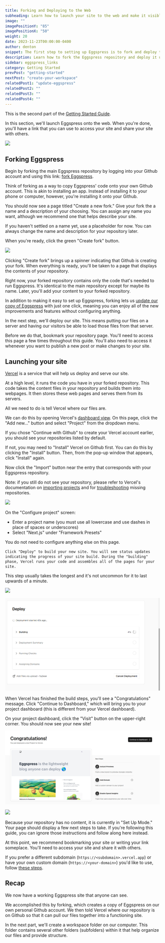 ```yaml
---
title: Forking and Deploying to the Web
subheading: Learn how to launch your site to the web and make it visible to the world
image: ""
imagePositionY: "85"
imagePositionX: "50"
weight: 20
date: 2023-11-23T00:00:00-0400
author: denton
snippet: The first step to setting up Eggspress is to fork and deploy the main Eggspress repository. We'll show you how to do this using your web Browser. To complete these step, you'll need accounts on Github and Vercel.
description: Learn how to fork the Eggspress repository and deploy it using Github and Vercel.
sidebar: eggspress_links
category: Getting Started
prevPost: "getting-started"
nextPost: "create-your-workspace"
relatedPost1: "update-eggspress"
relatedPost2: ""
relatedPost3: ""
relatedPost4: ""
---
```


This is the second part of the [Getting Started Guide](/blog/getting-started). 

In this section, we'll launch Eggspress onto the web. When you're done, you'll have a link that you can use to access your site and share your site with others.

![](fork%201.jpeg)

## Forking Eggspress
Begin by forking the main Eggspress repository by logging into your Github account and using this link: [fork Eggspress](https://github.com/dentonzh/Eggspress/fork).

Think of forking as a way to copy Eggspress' code onto your own Github account. This is akin to installing an app. Instead of installing it to your phone or computer, however, you're installing it onto your Github.

You should now see a page titled "Create a new fork." Give your fork the a name and a description of your choosing. You can assign any name you want, although we recommend one that helps describe your site.

If you haven't settled on a name yet, use a placeholder for now. You can always change the name and description for your repository later.

When you're ready, click the green "Create fork" button.

![](Pasted%20image%2020231125172256.png)

Clicking "Create fork" brings up a spinner indicating that Github is creating your fork. When everything is ready, you'll be taken to a page that displays the contents of your repository.

Right now, your forked repository contains only the code that's needed to run Eggspress. It's identical to the main repository except for maybe its name. Later, you'll add your content to your forked repository.

In addition to making it easy to set up Eggspress, forking lets us [update our copy of Eggspress](/blog/update-eggspress) with just one click, meaning you can enjoy all of the new improvements and features without configuring anything.

In the next step, we'll deploy our site. This means putting our files on a server and having our visitors be able to load those files from that server.

Before we do that, bookmark your repository page. You'll need to access this page a few times throughout this guide. You'll also need to access it whenever you want to publish a new post or make changes to your site.

## Launching your site
[Vercel](https://vercel.com/) is a service that will help us deploy and serve our site.

At a high level, it runs the code you have in your forked repository. This code takes the content files in your repository and builds them into webpages. It then stores these web pages and serves them from its servers.

All we need to do is tell Vercel where our files are.

We can do this by opening Vercel's [dashboard view](https://vercel.com/dashboard). On this page, click the "Add new..." button and select "Project" from the dropdown menu.

If you chose "Continue with Github" to create your Vercel account earlier, you should see your repositories listed by default.

If not, you may need to "Install" Vercel on Github first. You can do this by clicking the "Install" button. Then, from the pop-up window that appears, click "Install" again.

Now click the "Import" button near the entry that corresponds with your Eggspress repository.

Note: if you still do not see your repository, please refer to Vercel's documentation on [importing projects](https://vercel.com/docs/getting-started-with-vercel/import) and for [troubleshooting](https://vercel.com/guides/unable-to-find-github-repository) missing repositories.

![](Pasted%20image%2020231125172817.png)

On the "Configure project" screen:
- Enter a project name (you must use all lowercase and use dashes in place of spaces or underscores)
- Select "Next.js" under "Framework Presets"

You do not need to configure anything else on this page.

	Click "Deploy" to build your new site. You will see status updates indicating the progress of your site build. During the "building" phase, Vercel runs your code and assembles all of the pages for your site. 

This step usually takes the longest and it's not uncommon for it to last upwards of a minute.

![](Pasted%20image%2020231125172514.png)

![](my_posts/getting_started/images/Pasted%20image%2020231204204005.png)

When Vercel has finished the build steps, you'll see a "Congratulations" message. Click "Continue to Dashboard," which will bring you to your project dashboard (this is different from your Vercel dashboard).

On your project dashboard, click the "Visit" button on the upper-right corner. You should now see your new site!

![](my_posts/getting_started/images/Pasted%20image%2020231204204101.png)

![](Pasted%20image%2020231126192841.png)

Because your repository has no content, it is currently in "Set Up Mode." Your page should display a few next steps to take. If you're following this guide, you can ignore those instructions and follow along here instead.

At this point, we recommend bookmarking your site or writing your link someplace. You'll need to access your site and share it with others.

If you prefer a different subdomain (`https://<subdomain>.vercel.app`) or have your own custom domain (`https://<your-domain>`) you'd like to use, follow [these steps](https://vercel.com/guides/how-do-i-add-a-custom-domain-to-my-vercel-project).

## Recap
We now have a working Eggspress site that anyone can see. 

We accomplished this by forking, which creates a copy of Eggspress on our own personal Github account. We then told Vercel where our repository is on Github so that it can pull our files together into a functioning site.

In the next part, we'll create a workspace folder on our computer. This folder contains several other folders (subfolders) within it that help organize our files and provide structure.